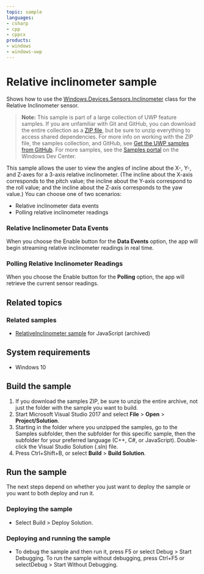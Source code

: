 ```yaml
---
topic: sample
languages:
- csharp
- cpp
- cppcx
products:
- windows
- windows-uwp
---
```


<!---
  category: DevicesSensorsAndPower
  samplefwlink: http://go.microsoft.com/fwlink/p/?LinkId=620591
--->

# Relative inclinometer sample

Shows how to use the [Windows.Devices.Sensors.Inclinometer](https://msdn.microsoft.com/library/windows/apps/windows.devices.sensors.inclinometer.aspx) 
class for the Relative Inclinometer sensor.

> **Note:** This sample is part of a large collection of UWP feature samples. 
> If you are unfamiliar with Git and GitHub, you can download the entire collection as a 
> [ZIP file](https://github.com/Microsoft/Windows-universal-samples/archive/master.zip), but be 
> sure to unzip everything to access shared dependencies. For more info on working with the ZIP file, 
> the samples collection, and GitHub, see [Get the UWP samples from GitHub](https://aka.ms/ovu2uq). 
> For more samples, see the [Samples portal](https://aka.ms/winsamples) on the Windows Dev Center. 

This sample allows the user to view the angles of incline about the X-, Y-, and Z-axes for a 3-axis relative inclinometer. 
(The incline about the X-axis corresponds to the pitch value; the incline about the Y-axis correspond to the roll value; 
and the incline about the Z-axis corresponds to the yaw value.) You can choose one of two scenarios:

-   Relative inclinometer data events
-   Polling relative inclinometer readings

### Relative Inclinometer Data Events

When you choose the Enable button for the **Data Events** option, the app will begin streaming relative inclinometer readings in real time.

### Polling Relative Inclinometer Readings

When you choose the Enable button for the **Polling** option, the app will retrieve the current sensor readings.

## Related topics

### Related samples

* [RelativeInclinometer sample](/archived/RelativeInclinometer/) for JavaScript (archived)

## System requirements

* Windows 10

## Build the sample

1. If you download the samples ZIP, be sure to unzip the entire archive, not just the folder with the sample you want to build. 
2. Start Microsoft Visual Studio 2017 and select **File** \> **Open** \> **Project/Solution**.
3. Starting in the folder where you unzipped the samples, go to the Samples subfolder, then the subfolder for this specific sample, then the subfolder for your preferred language (C++, C#, or JavaScript). Double-click the Visual Studio Solution (.sln) file.
4. Press Ctrl+Shift+B, or select **Build** \> **Build Solution**.

## Run the sample

The next steps depend on whether you just want to deploy the sample or you want to both deploy and run it.

### Deploying the sample

- Select Build > Deploy Solution. 

### Deploying and running the sample

- To debug the sample and then run it, press F5 or select Debug >  Start Debugging. To run the sample without debugging, press Ctrl+F5 or selectDebug > Start Without Debugging. 
